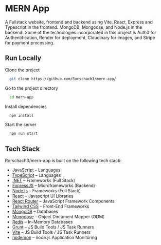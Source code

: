 # MERN App

A Fullstack website, frontend and backend using Vite, React, Express and Typescript in the frontend. MongoDB, Mongoose, and Node.js in the backend. Some of the technologies incorporated in this project is Auth0 for Authentification, Render for deployment, Cloudinary for images, and Stripe for payment processing.

## Run Locally

Clone the project

```bash 
  git clone https://github.com/Rorschach3/mern-app/
```

Go to the project directory

```bash 
  cd mern-app
```

Install dependencies

```bash 
  npm install
```

Start the server

```bash 
  npm run start
```

## Tech Stack

Rorschach3/mern-app is built on the following tech stack:

-  [JavaScript](https://developer.mozilla.org/en-US/docs/Web/JavaScript) – Languages
-  [TypeScript](http://www.typescriptlang.org) – Languages
-  [.NET](http://www.microsoft.com/net/) – Frameworks (Full Stack)
-  [ExpressJS](http://expressjs.com/) – Microframeworks (Backend)
-  [Node.js](http://nodejs.org/) – Frameworks (Full Stack)
-  [React](https://reactjs.org/) – Javascript UI Libraries
-  [React Router](https://github.com/rackt/react-router) – JavaScript Framework Components
-  [Tailwind CSS](https://tailwindcss.com) – Front-End Frameworks
-  [MongoDB](http://www.mongodb.com/) – Databases
-  [Mongoose](http://mongoosejs.com/) – Object Document Mapper (ODM)
-  [Redis](http://redis.io/) – In-Memory Databases
-  [Grunt](http://gruntjs.com/) – JS Build Tools / JS Task Runners
-  [Vite](https://vitejs.dev/) – JS Build Tools / JS Task Runners
-  [nodemon](http://nodemon.io/) – node.js Application Monitoring

